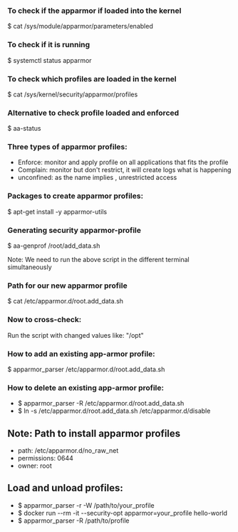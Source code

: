 ### To check if the apparmor if loaded into the kernel

$ cat /sys/module/apparmor/parameters/enabled

### To check if it is running 

$ systemctl status apparmor

### To check which profiles are loaded in the kernel

$ cat /sys/kernel/security/apparmor/profiles

### Alternative to check profile loaded and enforced

$ aa-status

### Three types of apparmor profiles:

* Enforce: monitor and apply profile on all applications that fits the profile
* Complain: monitor but don't restrict, it will create logs what is happening
* unconfined: as the name implies , unrestricted access

### Packages to create apparmor profiles:

$ apt-get install -y apparmor-utils

### Generating security apparmor-profile

$ aa-genprof /root/add_data.sh

Note: We need to run the above script in the different terminal simultaneously

### Path for our new apparmor profile

$ cat /etc/apparmor.d/root.add_data.sh

### Now to cross-check: 

Run the script with changed values like: "/opt"

### How to add an existing app-armor profile:

$ apparmor_parser /etc/apparmor.d/root.add_data.sh

### How to delete an existing app-armor profile:

* $ apparmor_parser -R /etc/apparmor.d/root.add_data.sh
* $ ln -s /etc/apparmor.d/root.add_data.sh /etc/apparmor.d/disable


## Note: Path to install apparmor profiles 

* path: /etc/apparmor.d/no_raw_net
* permissions: 0644
* owner: root


## Load and unload profiles:

* $ apparmor_parser -r -W /path/to/your_profile
* $ docker run --rm -it --security-opt apparmor=your_profile hello-world
* $ apparmor_parser -R /path/to/profile
